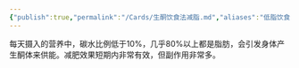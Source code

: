 ```yaml
---
{"publish":true,"permalink":"/Cards/生酮饮食法减脂.md","aliases":"低脂饮食法减脂","title":"生酮饮食法减脂","created":"2022-11-24","modified":"2023-03-14","published":"2025-07-12T17:46:35.122+08:00","cssclasses":""}
---
```



每天摄入的营养中，碳水比例低于10%，几乎80%以上都是脂肪，会引发身体产生酮体来供能。减肥效果短期内非常有效，但副作用非常多。